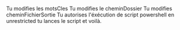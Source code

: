 Tu modifies les motsCles
Tu modifies le cheminDossier
Tu modifies cheminFichierSortie
Tu autorises l'éxécution de script powershell en unrestricted
tu lances le script
et voilà.
